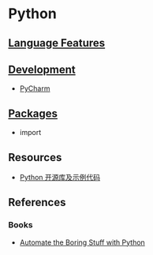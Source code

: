 # Python

## [Language Features](freature/README.md)

## [Development](dev/README.md)
* [PyCharm](dev/PyCharm.md)

## [Packages](package/README.md)
* import



## Resources
* [Python 开源库及示例代码](https://github.com/programthink/opensource/blob/master/libs/python.wiki)

## References
### Books
* [Automate the Boring Stuff with Python](https://github.com/SunnnyChan/sc-ebooks/tree/master/python)

